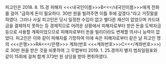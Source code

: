 피고인은 2018. 8. 15.경 피해자 <<<내국인이름>>>B<<</내국인이름>>>에게 전화를 걸어 "급하게 돈이 필요하다. 30만 원을 빌려주면 이틀 후에 갚겠다."라고 거짓말을 하였다.
그러나 사실 피고인은 당시 일정한 수입이 없고 별다른 재산이 없었으며 카드대금을 결제하지 못하는 등 경제적으로 어려운 상황에서 피해자로부터 받은 돈을 도박자금 등으로 사용할 계획이었으므로 피해자로부터 돈을 빌리더라도 변제할 의사나 능력이 없었다.
피고인은 이와 같이 피해자를 기망하여 이에 속은 피해자로부터 같은 날 피고인 명의 <<<은행>>>RA<<</은행>>> 계좌(번호 <<<계좌번호>>>C<<</계좌번호>>>)로 30만 원을 받은 것을 비롯하여 그 무렵부터 2019. 1. 25.경까지 별지 범죄일람표와 같이 15회에 걸쳐 합계 373만 원 상당을 받아 편취하였다.